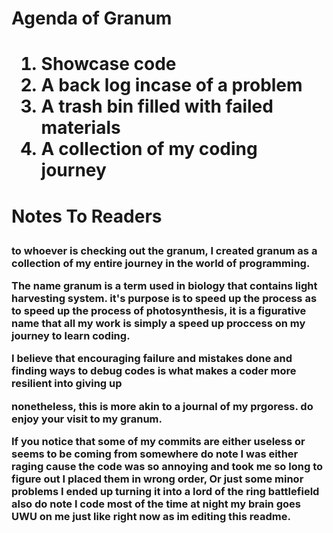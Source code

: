 <h1> Agenda of Granum <h1>

1. Showcase code
2. A back log incase of a problem
3. A trash bin filled with failed materials
4. A collection of my coding journey

<h1> Notes To Readers 

<p><h3> to whoever is checking out the granum, I created granum as a collection of my entire journey in the world of programming. </p>

<p> The name granum is a term used in biology that contains light harvesting system. it's purpose is to speed up the process as to speed up the process of photosynthesis, it is a figurative name that all my work is simply a speed up proccess on my journey to learn coding.</p>

<p>I believe that encouraging failure and mistakes done and finding ways to debug codes is what makes a coder more resilient into giving up</p>

<p> nonetheless, this is more akin to a journal of my prgoress. do enjoy your visit to my granum. </p>

<p>If you notice that some of my commits are either useless or seems to be coming from somewhere do note I was either raging cause the code was so annoying and took me so long to figure out I placed them in wrong order, Or just some minor problems I ended up turning it into a lord of the ring battlefield also do note I code most of the time at night my brain goes UWU on me just like right now as im editing this readme. 